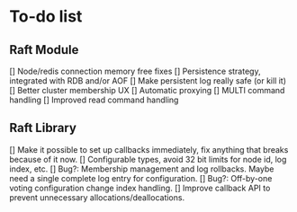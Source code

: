 To-do list
==========

Raft Module
-----------

[] Node/redis connection memory free fixes
[] Persistence strategy, integrated with RDB and/or AOF
[] Make persistent log really safe (or kill it)
[] Better cluster membership UX
[] Automatic proxying
[] MULTI command handling
[] Improved read command handling

Raft Library
------------

[] Make it possible to set up callbacks immediately, fix anything that breaks
   because of it now.
[] Configurable types, avoid 32 bit limits for node id, log index, etc.
[] Bug?: Membership management and log rollbacks.  Maybe need a single
   complete log entry for configuration.
[] Bug?: Off-by-one voting configuration change index handling.
[] Improve callback API to prevent unnecessary allocations/deallocations.
